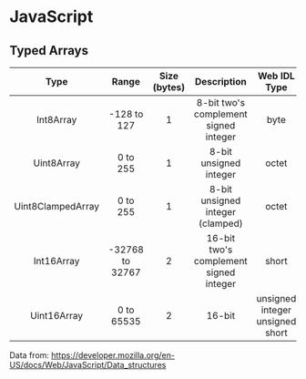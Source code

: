 # JavaScript

## Typed Arrays
| Type | Range | Size (bytes) | Description | Web IDL Type | Equivalent C Type
| :---: | :---: | :---: | :---: | :---: | :---: 
| Int8Array | -128 to 127	| 1	| 8-bit two's complement signed integer |	byte | int8_t
| Uint8Array | 0 to 255 |	1 |	8-bit unsigned integer | octet | uint8_t
| Uint8ClampedArray | 0 to 255 | 1 | 8-bit unsigned integer (clamped) | octet | uint8_t
| Int16Array | -32768 to 32767 | 2 | 16-bit two's complement signed integer |	short |	int16_t
| Uint16Array	| 0 to 65535 | 2 | 16-bit | unsigned integer	unsigned short | uint16_t



Data from: https://developer.mozilla.org/en-US/docs/Web/JavaScript/Data_structures
